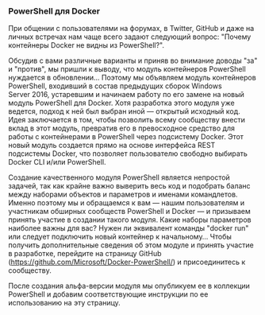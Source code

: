 ### PowerShell для Docker

При общении с пользователями на форумах, в Twitter, GitHub и даже на личных встречах нам чаще всего задают следующий вопрос: "Почему контейнеры Docker не видны из PowerShell?". 

Обсудив с вами различные варианты и приняв во внимание доводы "за" и "против", мы пришли к выводу, что модуль контейнеров PowerShell нуждается в обновлении... Поэтому мы объявляем модуль контейнеров PowerShell, входивший в состав предыдущих сборок Windows Server 2016, устаревшим и начинаем работу по его замене на новый модуль PowerShell для Docker.  Хотя разработка этого модуля уже ведется, подход к ней был выбран иной — открытый исходный код.  Идея заключается в том, чтобы позволить всему сообществу внести вклад в этот модуль, превратив его в превосходное средство для работы с контейнерами в PowerShell через подсистему Docker.  Этот новый модуль создается прямо на основе интерфейса REST подсистемы Docker, что позволяет пользователю свободно выбирать Docker CLI и/или PowerShell.

Создание качественного модуля PowerShell является непростой задачей, так как крайне важно выверить весь код и подобрать баланс между наборами объектов и параметров и именами командлетов.  Именно поэтому мы и обращаемся к вам — нашим пользователям и участникам обширных сообществ PowerShell и Docker — и призываем принять участие в создании такого модуля.  Какие наборы параметров наиболее важны для вас?  Нужен ли эквивалент команды "docker run" или следует подключить новый контейнер к начальному…  Чтобы получить дополнительные сведения об этом модуле и принять участие в разработке, перейдите на страницу GitHub (https://github.com/Microsoft/Docker-PowerShell/) и присоединитесь к сообществу.

После создания альфа-версии модуля мы опубликуем ее в коллекции PowerShell и добавим соответствующие инструкции по ее использованию на эту страницу.


<!--HONumber=Jun16_HO4-->


